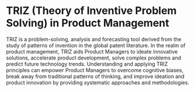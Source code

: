 # TRIZ (Theory of Inventive Problem Solving) in Product Management

TRIZ is a problem-solving, analysis and forecasting tool derived from the study of patterns of invention in the global patent literature. In the realm of product management, TRIZ aids Product Managers to ideate innovative solutions, accelerate product development, solve complex problems and predict future technology trends. Understanding and applying TRIZ principles can empower Product Managers to overcome cognitive biases, break away from traditional patterns of thinking, and improve ideation and product innovation by providing systematic approaches and methodologies.